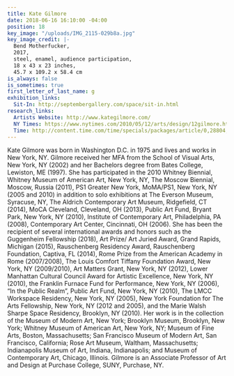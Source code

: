 ```yaml
---
title: Kate Gilmore
date: 2018-06-16 16:10:00 -04:00
position: 18
key_image: "/uploads/IMG_2115-029b8a.jpg"
key_image_credit: |-
  Bend Motherfucker,
  2017,
  steel, enamel, audience participation,
  18 x 43 x 23 inches,
  45.7 x 109.2 x 58.4 cm
is_always: false
is_sometimes: true
first_letter_of_last_name: g
exhibition_links:
  Sit-In: http://septembergallery.com/space/sit-in.html
research_links:
  Artists Website: http://www.kategilmore.com/
  NY Times: https://www.nytimes.com/2010/05/12/arts/design/12gilmore.html?action=click&contentCollection=Art%20%26%20Design&module=RelatedCoverage&region=Marginalia&pgtype=article
  Time: http://content.time.com/time/specials/packages/article/0,28804,1971454_1971458_1971466,00.html
---
```


Kate Gilmore was born in Washington D.C. in 1975 and lives and works in New York, NY. Gilmore received her MFA from the School of Visual Arts, New York, NY (2002) and her Bachelors degree from Bates College, Lewiston, ME (1997). She has participated in the 2010 Whitney Biennial, Whitney Museum of American Art, New York, NY, The Moscow Biennial, Moscow, Russia (2011), PS1 Greater New York, MoMA/PS1, New York, NY (2005 and 2010) in addition to solo exhibitions at The Everson Museum, Syracuse, NY, The Aldrich Contemporary Art Museum, Ridgefield, CT (2014), MoCA Cleveland, Cleveland, OH (2013), Public Art Fund, Bryant Park, New York, NY (2010), Institute of Contemporary Art, Philadelphia, PA (2008), Contemporary Art Center, Cincinnati, OH (2006).  She has been the recipient of several international awards and honors such as the Guggenheim Fellowship (2018), Art Prize/ Art Juried Award, Grand Rapids, Michigan (2015), Rauschenberg Residency Award, Rauschenberg Foundation, Captiva, FL (2014), Rome Prize from the American Academy in Rome (2007/2008), The Louis Comfort Tiffany Foundation Award, New York, NY (2009/2010), Art Matters Grant, New York, NY (2012), Lower Manhattan Cultural Council Award for Artistic Excellence, New York, NY (2010), the Franklin Furnace Fund for Performance, New York, NY (2006), “In the Public Realm”, Public Art Fund, New York, NY (2010), The LMCC Workspace Residency, New York, NY (2005), New York Foundation for The Arts Fellowship, New York, NY (2012 and 2005), and the Marie Walsh Sharpe Space Residency, Brooklyn, NY (2010). Her work is in the collection of the Museum of Modern Art, New York; Brooklyn Museum, Brooklyn, New York; Whitney Museum of American Art, New York, NY; Museum of Fine Arts, Boston, Massachusetts; San Francisco Museum of Modern Art, San Francisco, California; Rose Art Museum, Waltham, Massachusetts; Indianapolis Museum of Art, Indiana, Indianapolis; and Museum of Contemporary Art, Chicago, Illinois.  Gilmore is an Associate Professor of Art and Design at Purchase College, SUNY, Purchase, NY.